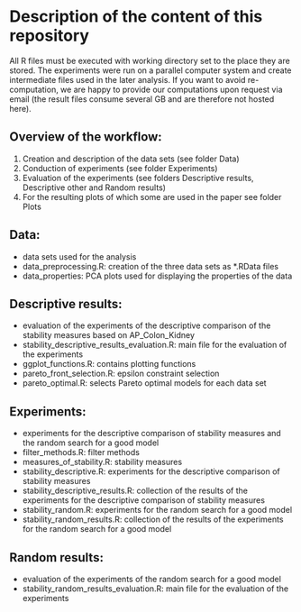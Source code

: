 # Description of the content of this repository

All R files must be executed with working directory set to the place they are stored.
The experiments were run on a parallel computer system and create intermediate files used in the later analysis.
If you want to avoid re-computation, we are happy to provide our computations upon request via email (the result files consume several GB and are therefore not hosted here).


## Overview of the workflow:
1. Creation and description of the data sets (see folder Data)
2. Conduction of experiments (see folder Experiments)
3. Evaluation of the experiments (see folders Descriptive results, Descriptive other and Random results)
4. For the resulting plots of which some are used in the paper see folder Plots


## Data:
- data sets used for the analysis
- data_preprocessing.R: creation of the three data sets as *.RData files
- data_properties: PCA plots used for displaying the properties of the data

## Descriptive results:
- evaluation of the experiments of the descriptive comparison of the stability measures based on AP_Colon_Kidney 
- stability_descriptive_results_evaluation.R: main file for the evaluation of the experiments
- ggplot_functions.R: contains plotting functions
- pareto_front_selection.R: epsilon constraint selection
- pareto_optimal.R: selects Pareto optimal models for each data set

## Experiments:
- experiments for the descriptive comparison of stability measures and the random search for a good model
- filter_methods.R: filter methods
- measures_of_stability.R: stability measures
- stability_descriptive.R: experiments for the descriptive comparison of stability measures
- stability_descriptive_results.R: collection of the results of the experiments for the descriptive comparison of stability measures
- stability_random.R: experiments for the random search for a good model
- stability_random_results.R: collection of the results of the experiments for the random search for a good model

## Random results:
- evaluation of the experiments of the random search for a good model
- stability_random_results_evaluation.R: main file for the evaluation of the experiments
